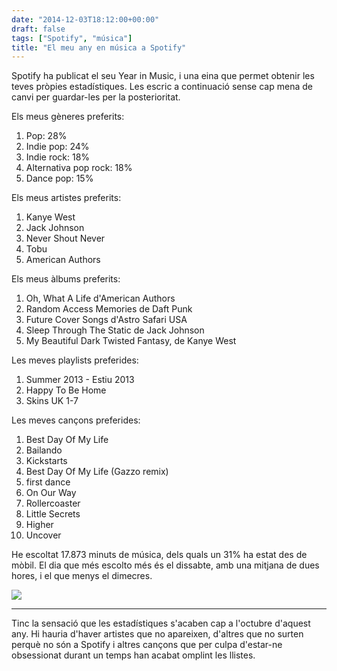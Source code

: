 ```yaml
---
date: "2014-12-03T18:12:00+00:00"
draft: false
tags: ["Spotify", "música"]
title: "El meu any en música a Spotify"
---
```

Spotify ha publicat el seu Year in Music, i una eina que permet obtenir les teves pròpies estadístiques. Les escric a continuació sense cap mena de canvi per guardar-les per la posterioritat.

<!-- more -->

Els meus gèneres preferits:

1. Pop: 28%
2. Indie pop: 24%
3. Indie rock: 18%
4. Alternativa pop rock: 18%
5. Dance pop: 15%

Els meus artistes preferits:

1. Kanye West
2. Jack Johnson
3. Never Shout Never
4. Tobu
5. American Authors

Els meus àlbums preferits:

1. Oh, What A Life d'American Authors
2. Random Access Memories de Daft Punk
3. Future Cover Songs d'Astro Safari USA
4. Sleep Through The Static de Jack Johnson
5. My Beautiful Dark Twisted Fantasy, de Kanye West

Les meves playlists preferides:

1. Summer 2013 - Estiu 2013
2. Happy To Be Home
3. Skins UK 1-7

Les meves cançons preferides:

1. Best Day Of My Life
2. Bailando
3. Kickstarts
4. Best Day Of My Life (Gazzo remix)
5. first dance
6. On Our Way
7. Rollercoaster
8. Little Secrets
9. Higher
10. Uncover

He escoltat 17.873 minuts de música, dels quals un 31% ha estat des de mòbil. El dia que més escolto més és el dissabte, amb una mitjana de dues hores, i el que menys el dimecres.

![](https://31.media.tumblr.com/8650c53ffcc2a34a73079f1d32de89f0/tumblr_inline_ng0qfxd8LS1rf46cf.png)

---------------

Tinc la sensació que les estadístiques s'acaben cap a l'octubre d'aquest any. Hi hauria d'haver artistes que no apareixen, d'altres que no surten perquè no són a Spotify i altres cançons que per culpa d'estar-ne obsessionat durant un temps han acabat omplint les llistes. 